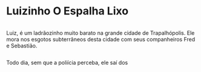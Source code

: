 # Luizinho O Espalha Lixo

![<Luizinho O Espalha Lixo>](https://gartic.com.br/imgs/mural/uk/ukasapacaherb/luis-espalha-lixo.png)

Luiz, é um ladrãozinho muito barato na grande cidade de Trapalhópolis.
Ele mora nos esgotos subterrâneos desta cidade com seus companheiros Fred e Sebastião.

![<Luizinho O Espalha Lixo>](https://i.ytimg.com/vi/cRYyuDdjuZw/hqdefault.jpg)

Todo dia, sem que a poliícia perceba, ele saí dos 
